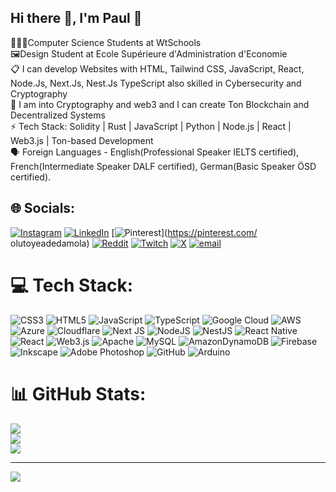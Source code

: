 ## Hi there 👋, I'm Paul 👾<br>

👩🏽‍💻Computer Science Students at WtSchools<br>
🖼Design Student at Ecole Supérieure d'Administration d'Economie<br>
📋 I can develop Websites with HTML, Tailwind CSS, JavaScript, React, Node.Js, Next.Js, Nest.Js TypeScript also skilled in Cybersecurity and Cryptography<br>
🧱 I am into Cryptography and web3 and I can create Ton Blockchain and Decentralized Systems<br>
⚡ Tech Stack: Solidity | Rust | JavaScript | Python | Node.js | React | Web3.js | Ton-based Development<br>
🗣 Foreign Languages - English(Professional Speaker IELTS certified), French(Intermediate Speaker DALF certified), German(Basic Speaker ÖSD certified).

## 🌐 Socials:
[![Instagram](https://img.shields.io/badge/Instagram-%23E4405F.svg?logo=Instagram&logoColor=white)](https://instagram.com/i_am_ultimate_official) [![LinkedIn](https://img.shields.io/badge/LinkedIn-%230077B5.svg?logo=linkedin&logoColor=white)](https://linkedin.com/in/jinx-guzzman-201831335) [![Pinterest](https://img.shields.io/badge/Pinterest-%23E60023.svg?logo=Pinterest&logoColor=white)](https://pinterest.com/ olutoyeadedamola) [![Reddit](https://img.shields.io/badge/Reddit-%23FF4500.svg?logo=Reddit&logoColor=white)](https://reddit.com/user/i_am_ultimate_100) [![Twitch](https://img.shields.io/badge/Twitch-%239146FF.svg?logo=Twitch&logoColor=white)](https://twitch.tv/i_am_ultimate_100) [![X](https://img.shields.io/badge/X-black.svg?logo=X&logoColor=white)](https://x.com/I_am_Olutoye) [![email](https://img.shields.io/badge/Email-D14836?logo=gmail&logoColor=white)](mailto:olutoyeadeda) 

# 💻 Tech Stack:
![CSS3](https://img.shields.io/badge/css3-%231572B6.svg?style=flat&logo=css3&logoColor=white) ![HTML5](https://img.shields.io/badge/html5-%23E34F26.svg?style=flat&logo=html5&logoColor=white) ![JavaScript](https://img.shields.io/badge/javascript-%23323330.svg?style=flat&logo=javascript&logoColor=%23F7DF1E) ![TypeScript](https://img.shields.io/badge/typescript-%23007ACC.svg?style=flat&logo=typescript&logoColor=white) ![Google Cloud](https://img.shields.io/badge/GoogleCloud-%234285F4.svg?style=flat&logo=google-cloud&logoColor=white) ![AWS](https://img.shields.io/badge/AWS-%23FF9900.svg?style=flat&logo=amazon-aws&logoColor=white) ![Azure](https://img.shields.io/badge/azure-%230072C6.svg?style=flat&logo=microsoftazure&logoColor=white) ![Cloudflare](https://img.shields.io/badge/Cloudflare-F38020?style=flat&logo=Cloudflare&logoColor=white) ![Next JS](https://img.shields.io/badge/Next-black?style=flat&logo=next.js&logoColor=white) ![NodeJS](https://img.shields.io/badge/node.js-6DA55F?style=flat&logo=node.js&logoColor=white) ![NestJS](https://img.shields.io/badge/nestjs-%23E0234E.svg?style=flat&logo=nestjs&logoColor=white) ![React Native](https://img.shields.io/badge/react_native-%2320232a.svg?style=flat&logo=react&logoColor=%2361DAFB) ![React](https://img.shields.io/badge/react-%2320232a.svg?style=flat&logo=react&logoColor=%2361DAFB) ![Web3.js](https://img.shields.io/badge/web3.js-F16822?style=flat&logo=web3.js&logoColor=white) ![Apache](https://img.shields.io/badge/apache-%23D42029.svg?style=flat&logo=apache&logoColor=white) ![MySQL](https://img.shields.io/badge/mysql-4479A1.svg?style=flat&logo=mysql&logoColor=white) ![AmazonDynamoDB](https://img.shields.io/badge/Amazon%20DynamoDB-4053D6?style=flat&logo=Amazon%20DynamoDB&logoColor=white) ![Firebase](https://img.shields.io/badge/firebase-a08021?style=flat&logo=firebase&logoColor=ffcd34) ![Inkscape](https://img.shields.io/badge/Inkscape-e0e0e0?style=flat&logo=inkscape&logoColor=080A13) ![Adobe Photoshop](https://img.shields.io/badge/adobe%20photoshop-%2331A8FF.svg?style=flat&logo=adobe%20photoshop&logoColor=white) ![GitHub](https://img.shields.io/badge/github-%23121011.svg?style=flat&logo=github&logoColor=white) ![Arduino](https://img.shields.io/badge/-Arduino-00979D?style=flat&logo=Arduino&logoColor=white)
# 📊 GitHub Stats:
![](https://github-readme-stats.vercel.app/api?username=Ultimate-100-creator&theme=tokyonight&hide_border=false&include_all_commits=true&count_private=false)<br/>
![](https://nirzak-streak-stats.vercel.app/?user=Ultimate-100-creator&theme=tokyonight&hide_border=false)<br/>
![](https://github-readme-stats.vercel.app/api/top-langs/?username=Ultimate-100-creator&theme=tokyonight&hide_border=false&include_all_commits=true&count_private=false&layout=compact)

---
[![](https://visitcount.itsvg.in/api?id=Ultimate-100-creator&icon=0&color=0)](https://visitcount.itsvg.in)

<!-- Proudly created with GPRM ( https://gprm.itsvg.in ) -->
